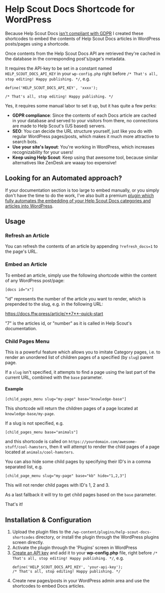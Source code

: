 
# Help Scout Docs Shortcode for WordPress

Because Help Scout Docs [isn't compliant with GDPR](https://docs.helpscout.com/article/1263-security-at-help-scout) I created these shortcodes to embed the contents of Help Scout Docs articles in WordPress posts/pages using a shortcode.

Once contents from the Help Scout Docs API are retrieved they're cached in the database in the corresponding post's/page's metadata.

It requires the API-key to be set in a constant named `HELP_SCOUT_DOCS_API_KEY` in your `wp-config.php` right before `/* That's all, stop editing! Happy publishing. */`, e.g.

````
define('HELP_SCOUT_DOCS_API_KEY', 'xxxx');

/* That's all, stop editing! Happy publishing. */
````

Yes, it requires some manual labor to set it up, but it has quite a few perks:

-  **GDPR compliance**: Since the contents of each Docs article are cached in your database and served to your visitors from there, no connections are made to Help Scout's (US based) servers.
-  **SEO**: You can decide the URL structure yourself, just like you do with regular WordPress pages/posts, which makes it much more attractive to search bots.
-  **Use your site's layout**: You're working in WordPress, which increases recognizability for your users!
-  **Keep using Help Scout**: Keep using that awesome tool, because similar alternatives like ZenDesk are waaay too expensive!

##  Looking for an Automated approach?
If your documentation section is too large to embed manually, or you simply don't have the time to do the work, I've also built a premium [plugin which fully automates the embedding of your Help Scout Docs categories and articles into WordPress](https://ffw.press/wordpress/wp-help-scout-docs/).

## Usage
### Refresh an Article
You can refresh the contents of an article by appending `?refresh_docs=1` to the page's URL.

### Embed an Article
To embed an article, simply use the following shortcode within the content of any WordPress post/page:

`[docs id="x"]`

"id" represents the number of the article you want to render, which is prepended to the slug, e.g. in the following URL:

https://docs.ffw.press/article/**7**-quick-start

"7" is the articles id, or "number" as it is called in Help Scout's documentation.

### Child Pages Menu

This is a powerful feature which allows you to imitate Category pages, i.e. to render an unordered list of children pages of a specified (by `slug`) parent page.

If a `slug` isn't specified, it attempts to find a page using the last part of the current URL, combined with the `base` parameter.

#### Example

`[child_pages_menu slug="my-page" base="knowledge-base"]`

This shortcode will return the children pages of a page located at `knowledge-base/my-page`.

If a slug is not specified, e.g.

`[child_pages_menu base="animals"]`

and this shortcode is called on `https://yourdomain.com/awesome-stuff/cool-hamsters`, then it will attempt to render the child pages of a page located at `animals/cool-hamsters`.

You can also hide some child pages by specifying their ID's in a comma separated list, e.g.

`[child_page_menu slug="my-page" base="kb" hide="1,2,3"]`

This will not render child pages with ID's 1, 2 and 3.

As a last fallback it will try to get child pages based on the `base` parameter.

That's it!

## Installation & Configuration

1. Upload the plugin files to the `/wp-content/plugins/help-scout-docs-shortcodes` directory, or install the plugin through the WordPress plugins screen directly.
2. Activate the plugin through the 'Plugins' screen in WordPress
3. [Create an API key](https://developer.helpscout.com/docs-api/) and add it to your **wp-config.php** file, right before `/* That's all, stop editing! Happy publishing. */`, e.g.
   ````
   define('HELP_SCOUT_DOCS_API_KEY', 'your-api-key');
   /* That's all, stop editing! Happy publishing. */
   ````
4. Create new pages/posts in your WordPress admin area and use the shortcodes to embed Docs articles.
